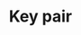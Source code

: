 ---
template: TermDetailPage
title: Key pair
description: "A set of two keys: public verification key and private signing key. These keys are used to process and approve transactions within the blockchain."
aliases: key value pair
keywords: key pair, key value pair
identities: 
    - id: wael-ivie
      role: author
---